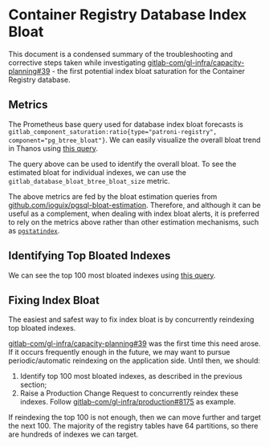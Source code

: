 # Container Registry Database Index Bloat

This document is a condensed summary of the troubleshooting and corrective steps taken while investigating [gitlab-com/gl-infra/capacity-planning#39](https://gitlab.com/gitlab-com/gl-infra/capacity-planning/-/issues/39) - the first potential index bloat saturation for the Container Registry database.

## Metrics

The Prometheus base query used for database index bloat forecasts is `gitlab_component_saturation:ratio{type="patroni-registry", component="pg_btree_bloat"}`. We can easily visualize the overall bloat trend in Thanos using [this query](https://thanos-query.ops.gitlab.net/graph?g0.expr=max_over_time(%0A%20%20gitlab_component_saturation%3Aratio%7Btype%3D%22patroni-registry%22%2C%20environment%3D%22gprd%22%2C%20component%3D%22pg_btree_bloat%22%7D%5B1h%5D%0A)&g0.tab=0&g0.stacked=0&g0.range_input=1w&g0.max_source_resolution=0s&g0.deduplicate=1&g0.partial_response=0&g0.store_matches=%5B%5D).

The query above can be used to identify the overall bloat. To see the estimated bloat for individual indexes, we can use the `gitlab_database_bloat_btree_bloat_size` metric.

The above metrics are fed by the bloat estimation queries from [github.com/ioguix/pgsql-bloat-estimation](https://github.com/ioguix/pgsql-bloat-estimation). Therefore, and although it can be useful as a complement, when dealing with index bloat alerts, it is preferred to rely on the metrics above rather than other estimation mechanisms, such as [`pgstatindex`](https://www.postgresql.org/docs/current/pgstattuple.html).

## Identifying Top Bloated Indexes

We can see the top 100 most bloated indexes using [this query](https://thanos-query.ops.gitlab.net/graph?g0.expr=topk(100%2C%20sum%20by%20(query_name)%20(avg_over_time(gitlab_database_bloat_btree_bloat_size%7Bjob%3D%22gitlab-monitor-database-bloat%22%2C%20env%3D%22gprd%22%2Cstage%3D%22main%22%2Ctype%3D%22patroni-registry%22%7D%5B58m%5D)))&g0.tab=1&g0.stacked=0&g0.range_input=1w&g0.max_source_resolution=0s&g0.deduplicate=1&g0.partial_response=0&g0.store_matches=%5B%5D).

## Fixing Index Bloat

The easiest and safest way to fix index bloat is by concurrently reindexing top bloated indexes.

[gitlab-com/gl-infra/capacity-planning#39](https://gitlab.com/gitlab-com/gl-infra/capacity-planning/-/issues/39) was the first time this need arose. If it occurs frequently enough in the future, we may want to pursue periodic/automatic reindexing on the application side. Until then, we should:

1. Identify top 100 most bloated indexes, as described in the previous section;
1. Raise a Production Change Request to concurrently reindex these indexes. Follow [gitlab-com/gl-infra/production#8175](https://gitlab.com/gitlab-com/gl-infra/production/-/issues/8175) as example.

If reindexing the top 100 is not enough, then we can move further and target the next 100. The majority of the registry tables have 64 partitions, so there are hundreds of indexes we can target.
